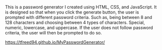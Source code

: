 This is a password generator I created using HTML, CSS, and JavaScript. It is designed so that when you click the generate button, the user is prompted with different password criteria. Such as, being between 8 and 128 characters and choosing between 4 types of characters. Special, numeric, lowercase, and uppercase.  If the user does not follow password criteria, the user will then be prompted to do so.
















https://tfreed94.github.io/MyPasswordGenerator/